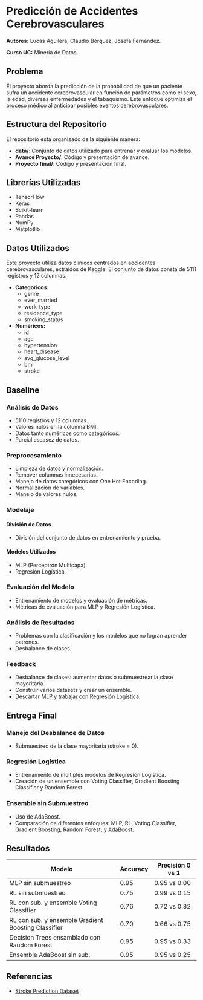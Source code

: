 # Predicción de Accidentes Cerebrovasculares

**Autores:** Lucas Aguilera, Claudio Bórquez, Josefa Fernández.

**Curso UC:** Minería de Datos.

## Problema
El proyecto aborda la predicción de la probabilidad de que un paciente sufra un accidente cerebrovascular en función de parámetros como el sexo, la edad, diversas enfermedades y el tabaquismo. Este enfoque optimiza el proceso médico al anticipar posibles eventos cerebrovasculares.

## Estructura del Repositorio
El repositorio está organizado de la siguiente manera:

- **data/**: Conjunto de datos utilizado para entrenar y evaluar los modelos.
- **Avance Proyecto/**: Código y presentación de avance.
- **Proyecto final/**: Código y presentación final.

## Librerías Utilizadas
- TensorFlow
- Keras
- Scikit-learn
- Pandas
- NumPy
- Matplotlib

## Datos Utilizados
Este proyecto utiliza datos clínicos centrados en accidentes cerebrovasculares, extraídos de Kaggle. El conjunto de datos consta de 5111 registros y 12 columnas.
- **Categoricos:**
  - genre
  - ever_married
  - work_type
  - residence_type
  - smoking_status
- **Numéricos:**
  - id
  - age
  - hypertension
  - heart_disease
  - avg_glucose_level
  - bmi
  - stroke

## Baseline
### Análisis de Datos
- 5110 registros y 12 columnas.
- Valores nulos en la columna BMI.
- Datos tanto numéricos como categóricos.
- Parcial escasez de datos.

### Preprocesamiento
- Limpieza de datos y normalización.
- Remover columnas innecesarias.
- Manejo de datos categóricos con One Hot Encoding.
- Normalización de variables.
- Manejo de valores nulos.

### Modelaje
#### División de Datos
- División del conjunto de datos en entrenamiento y prueba.

#### Modelos Utilizados
- MLP (Perceptrón Multicapa).
- Regresión Logística.

### Evaluación del Modelo
- Entrenamiento de modelos y evaluación de métricas.
- Métricas de evaluación para MLP y Regresión Logística.

### Análisis de Resultados
- Problemas con la clasificación y los modelos que no logran aprender patrones.
- Desbalance de clases.

### Feedback
- Desbalance de clases: aumentar datos o submuestrear la clase mayoritaria.
- Construir varios datasets y crear un ensemble.
- Descartar MLP y trabajar con Regresión Logística.

## Entrega Final
### Manejo del Desbalance de Datos
- Submuestreo de la clase mayoritaria (stroke = 0).

### Regresión Logística
- Entrenamiento de múltiples modelos de Regresión Logística.
- Creación de un ensemble con Voting Classifier, Gradient Boosting Classifier y Random Forest.

### Ensemble sin Submuestreo
- Uso de AdaBoost.
- Comparación de diferentes enfoques: MLP, RL, Voting Classifier, Gradient Boosting, Random Forest, y AdaBoost.

## Resultados
| Modelo | Accuracy | Precisión 0 vs 1 |
|--------|----------|------------------|
| MLP sin submuestreo | 0.95 | 0.95 vs 0.00 |
| RL sin submuestreo | 0.75 | 0.99 vs 0.15 |
| RL con sub. y ensemble Voting Classifier | 0.76 | 0.72 vs 0.82 |
| RL con sub. y ensemble Gradient Boosting Classifier | 0.70 | 0.66 vs 0.75 |
| Decision Trees ensamblado con Random Forest | 0.95 | 0.95 vs 0.33 |
| Ensemble AdaBoost sin sub. | 0.95 | 0.95 vs 0.25 |

## Referencias
- [Stroke Prediction Dataset](https://www.kaggle.com/datasets/fedesoriano/stroke-prediction-dataset)
